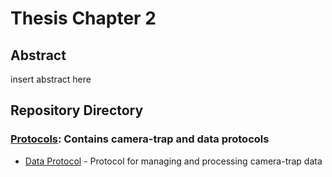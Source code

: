 # Thesis Chapter 2

## Abstract

insert abstract here

## Repository Directory

### [Protocols](./Protocols): Contains camera-trap and data protocols
*  [Data Protocol](./Protocols/Protocol_Data.pdf) - Protocol for managing and processing camera-trap data
